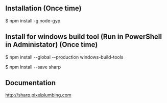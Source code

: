 ## Installation (Once time)
$ npm install -g node-gyp

## Install for windows build tool (Run in PowerShell in Administator) (Once time)
$ npm install --global --production windows-build-tools

$ npm install --save sharp

## Documentation
http://sharp.pixelplumbing.com

